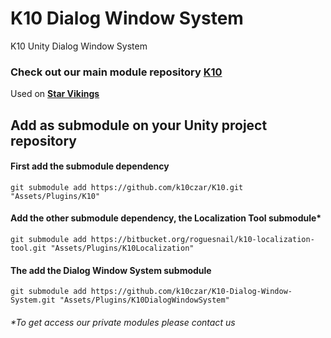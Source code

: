 # K10 Dialog Window System

K10 Unity Dialog Window System

### Check out our main module repository [K10](https://github.com/k10czar/K10.git)

Used on [**Star Vikings**](https://www.starvikings.com)

## Add as submodule on your Unity project repository

#### First add the submodule dependency

``git submodule add https://github.com/k10czar/K10.git "Assets/Plugins/K10"``
  
#### Add the other submodule dependency, the Localization Tool submodule*

``git submodule add https://bitbucket.org/roguesnail/k10-localization-tool.git "Assets/Plugins/K10Localization"``
  
#### The add the Dialog Window System submodule

``git submodule add https://github.com/k10czar/K10-Dialog-Window-System.git "Assets/Plugins/K10DialogWindowSystem"``

###### *To get access our private modules please contact us

